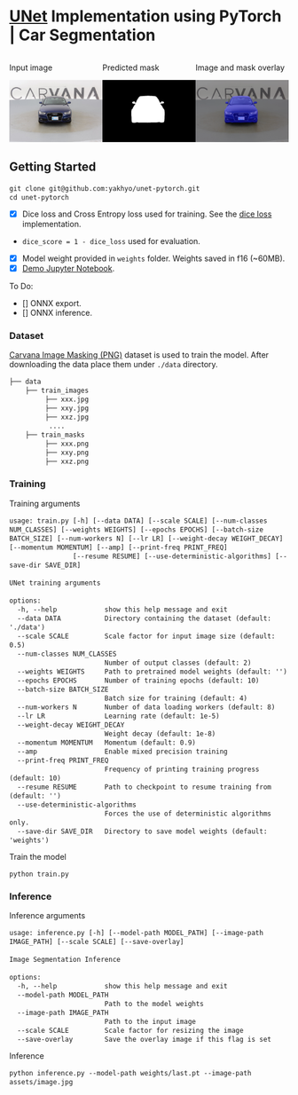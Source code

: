 # [UNet](https://arxiv.org/abs/1505.04597) Implementation using PyTorch | Car Segmentation

<div style="display: flex; justify-content: space-around;">
        <div>
            <p>Input image</p>
            <img src="assets/image.jpg" style="width: 300px;">
        </div>
        <div>
            <p>Predicted mask</p>
            <img src="assets/image_mask.png" style="width: 300px;">
        </div>
        <div>
            <p>Image and mask overlay</p>
            <img src="assets/image_overlay.png" style="width: 300px;">
        </div>
    </div>

## Getting Started

```
git clone git@github.com:yakhyo/unet-pytorch.git
cd unet-pytorch
```

- [x] Dice loss and Cross Entropy loss used for training. See the [dice loss](unet/utils/loss.py) implementation.
- `dice_score = 1 - dice_loss` used for evaluation.
- [x] Model weight provided in `weights` folder. Weights saved in f16 (~60MB).
- [x] [Demo Jupyter Notebook](demo.ipynb).

To Do:
- [] ONNX export.
- [] ONNX inference.

### Dataset

[Carvana Image Masking (PNG)](https://www.kaggle.com/datasets/ipythonx/carvana-image-masking-png) dataset is used to train the model. After downloading the data place them under `./data` directory.

```
├── data
    ├── train_images
         ├── xxx.jpg
         ├── xxy.jpg
         ├── xxz.jpg
          ....
    ├── train_masks
         ├── xxx.png
         ├── xxy.png
         ├── xxz.png
```

### Training

Training arguments

```
usage: train.py [-h] [--data DATA] [--scale SCALE] [--num-classes NUM_CLASSES] [--weights WEIGHTS] [--epochs EPOCHS] [--batch-size BATCH_SIZE] [--num-workers N] [--lr LR] [--weight-decay WEIGHT_DECAY] [--momentum MOMENTUM] [--amp] [--print-freq PRINT_FREQ]
                [--resume RESUME] [--use-deterministic-algorithms] [--save-dir SAVE_DIR]

UNet training arguments

options:
  -h, --help            show this help message and exit
  --data DATA           Directory containing the dataset (default: './data')
  --scale SCALE         Scale factor for input image size (default: 0.5)
  --num-classes NUM_CLASSES
                        Number of output classes (default: 2)
  --weights WEIGHTS     Path to pretrained model weights (default: '')
  --epochs EPOCHS       Number of training epochs (default: 10)
  --batch-size BATCH_SIZE
                        Batch size for training (default: 4)
  --num-workers N       Number of data loading workers (default: 8)
  --lr LR               Learning rate (default: 1e-5)
  --weight-decay WEIGHT_DECAY
                        Weight decay (default: 1e-8)
  --momentum MOMENTUM   Momentum (default: 0.9)
  --amp                 Enable mixed precision training
  --print-freq PRINT_FREQ
                        Frequency of printing training progress (default: 10)
  --resume RESUME       Path to checkpoint to resume training from (default: '')
  --use-deterministic-algorithms
                        Forces the use of deterministic algorithms only.
  --save-dir SAVE_DIR   Directory to save model weights (default: 'weights')
```

Train the model

```commandline
python train.py
```

### Inference

Inference arguments

```
usage: inference.py [-h] [--model-path MODEL_PATH] [--image-path IMAGE_PATH] [--scale SCALE] [--save-overlay]

Image Segmentation Inference

options:
  -h, --help            show this help message and exit
  --model-path MODEL_PATH
                        Path to the model weights
  --image-path IMAGE_PATH
                        Path to the input image
  --scale SCALE         Scale factor for resizing the image
  --save-overlay        Save the overlay image if this flag is set
```

Inference

```
python inference.py --model-path weights/last.pt --image-path assets/image.jpg
```
